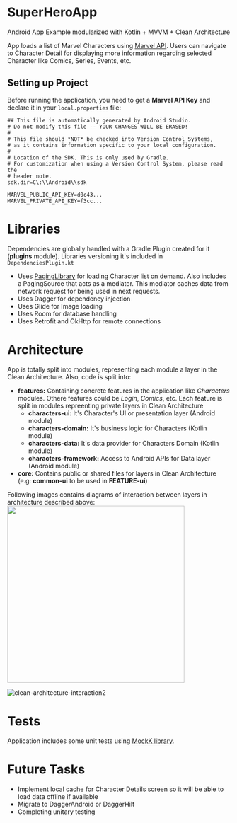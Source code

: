# SuperHeroApp
Android App Example modularized with Kotlin + MVVM + Clean Architecture

App loads a list of Marvel Characters using [Marvel API](https://developer.marvel.com/docs#!/public/getSeriesCollection_get_25).
Users can navigate to Character Detail for displaying more information regarding selected Character like Comics, Series, Events, etc.

Setting up Project
-------
Before running the application, you need to get a **Marvel API Key** and declare it in your `local.properties` file:
```
## This file is automatically generated by Android Studio.
# Do not modify this file -- YOUR CHANGES WILL BE ERASED!
#
# This file should *NOT* be checked into Version Control Systems,
# as it contains information specific to your local configuration.
#
# Location of the SDK. This is only used by Gradle.
# For customization when using a Version Control System, please read the
# header note.
sdk.dir=C\:\\Android\\sdk

MARVEL_PUBLIC_API_KEY=d0c43...
MARVEL_PRIVATE_API_KEY=f3cc...
```
Libraries
=====
Dependencies are globally handled with a Gradle Plugin created for it (**plugins** module). Libraries versioning it's included in `DependenciesPlugin.kt`

* Uses [PagingLibrary](https://developer.android.com/topic/libraries/architecture/paging/v3-overview) for loading Character list on demand. Also includes a PagingSource that acts as a mediator. This mediator caches data from network request for being used in next requests.
* Uses Dagger for dependency injection
* Uses Glide for Image loading
* Uses Room for database handling
* Uses Retrofit and OkHttp for remote connections

Architecture
====
App is totally split into modules, representing each module a layer in the Clean Architecture. Also, code is split into:
* **features:** Containing concrete features in the application like *Characters* modules. Othere features could be *Login*, *Comics*, etc. Each feature is split in modules repreenting private layers in Clean Architecture
  * **characters-ui:** It's Character's UI or presentation layer (Android module)
  * **characters-domain:** It's business logic for Characters (Kotlin module)
  * **characters-data:** It's data provider for Characters Domain (Kotlin module)
  * **characters-framework:** Access to Android APIs for Data layer (Android module)
* **core:** Contains public or shared files for layers in Clean Architecture (e.g: **common-ui** to be used in **FEATURE-ui**)

Following images contains diagrams of interaction between layers in architecture described above:
<img src="https://user-images.githubusercontent.com/2896275/137827948-75759976-35ce-432d-8bf0-16fdd78a27c4.png" height="400" />

![clean-architecture-interaction2](https://user-images.githubusercontent.com/2896275/137828271-72adf643-a954-44c7-afd4-abf4883abeb1.png)

Tests
====
Application includes some unit tests using [MockK library](https://mockk.io/). 

Future Tasks
===
* Implement local cache for Character Details screen so it will be able to load data offline if available
* Migrate to DaggerAndroid or DaggerHilt
* Completing unitary testing

